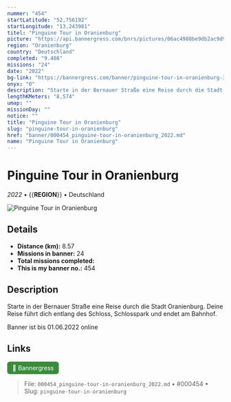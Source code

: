 ```yaml
---
nummer: "454"
startLatitude: "52,756192"
startLongitude: "13,243981"
titel: "Pinguine Tour in Oranienburg"
picture: "https://api.bannergress.com/bnrs/pictures/06ac4988be9db2ac9d99fc406b6ef275"
region: "Oranienburg"
country: "Deutschland"
completed: "9.408"
missions: "24"
date: "2022"
bg-link: "https://bannergress.com/banner/pinguine-tour-in-oranienburg-3f42"
onyx: "0"
description: "Starte in der Bernauer Straße eine Reise durch die Stadt Oranienburg. Deine Reise führt dich entlang des Schloss, Schlosspark und endet am Bahnhof.\n\nBanner ist bis 01.06.2022 online"
lengthKMeters: "8,574"
umap: ""
missionDay: ""
notice: ""
title: "Pinguine Tour in Oranienburg"
slug: "pinguine-tour-in-oranienburg"
href: "banner/000454_pinguine-tour-in-oranienburg_2022.md"
name: "Pinguine Tour in Oranienburg"
---
```

# Pinguine Tour in Oranienburg

*2022* • {{__REGION__}} • Deutschland

![Pinguine Tour in Oranienburg](https://api.bannergress.com/bnrs/pictures/06ac4988be9db2ac9d99fc406b6ef275)



## Details
- **Distance (km):** 8.57
- **Missions in banner:** 24
- **Total missions completed:** 
- **This is my banner no.:** 454



## Description
Starte in der Bernauer Straße eine Reise durch die Stadt Oranienburg. Deine Reise führt dich entlang des Schloss, Schlosspark und endet am Bahnhof.

Banner ist bis 01.06.2022 online



## Links
<a href="https://bannergress.com/banner/pinguine-tour-in-oranienburg-3f42" target="_blank" style="display:inline-block;margin-right:8px;padding:6px 12px;background:#3c8b3c;color:#fff;text-decoration:none;border-radius:6px;">🔗 Bannergress</a>



> File: `000454_pinguine-tour-in-oranienburg_2022.md` • #000454 • Slug: `pinguine-tour-in-oranienburg`
